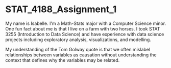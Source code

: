 # STAT_4188_Assignment_1

My name is Isabelle. I'm a Math-Stats major with a Computer Science minor.
One fun fact about me is that I live on a farm with two horses. I took 
STAT 3255 (Introduction to Data Science) and have experience with data science
projects including exploratory analysis, visualizations, and modelling.

My understanding of the Tom Golway quote is that we often mislabel relationships
between variables as causation without understanding the context that 
defines why the variables may be related.